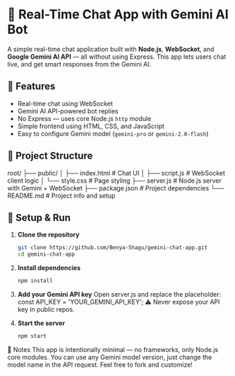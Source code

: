 # 💬 Real-Time Chat App with Gemini AI Bot
A simple real-time chat application built with **Node.js**, **WebSocket**, and **Google Gemini AI API** — all without using Express. This app lets users chat live, and get smart responses from the Gemini AI.

## 🚀 Features
- Real-time chat using WebSocket
- Gemini AI API-powered bot replies
- No Express — uses core Node.js `http` module
- Simple frontend using HTML, CSS, and JavaScript
- Easy to configure Gemini model (`gemini-pro` or `gemini-2.0-flash`)

## 📁 Project Structure

root/
├── public/
│ ├── index.html # Chat UI
│ ├── script.js # WebSocket client logic
│ └── style.css # Page styling
├── server.js # Node.js server with Gemini + WebSocket
├── package.json # Project dependencies
└── README.md # Project info and setup

## 🔧 Setup & Run

1. **Clone the repository**
   ```bash
   git clone https://github.com/Benya-Shagu/gemini-chat-app.git
   cd gemini-chat-app

2. **Install dependencies**
     ```bash
     npm install
3. **Add your Gemini API key**
    Open server.js and replace the placeholder:
    const API_KEY = 'YOUR_GEMINI_API_KEY';
   ⚠️ Never expose your API key in public repos.

4. **Start the server**
    ```bash
    npm start

📌 Notes
This app is intentionally minimal — no frameworks, only Node.js core modules.
You can use any Gemini model version, just change the model name in the API request.
Feel free to fork and customize!
